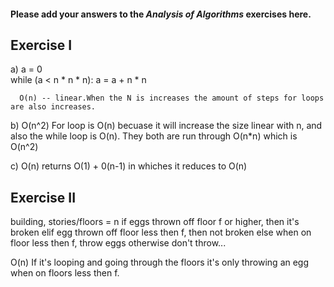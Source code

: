 #### Please add your answers to the ***Analysis of  Algorithms*** exercises here.

## Exercise I

a) a = 0  
    while (a < n * n * n): 
      a = a + n * n         

      O(n) -- linear.When the N is increases the amount of steps for loops are also increases.


b) O(n^2) For loop is O(n) becuase it will increase the size linear with n, and also the while loop is O(n). They both are run through O(n*n) which is O(n^2)


c) O(n) returns O(1) + 0(n-1) in whiches it reduces to O(n)


## Exercise II

building, stories/floors = n
if eggs thrown off floor f or higher, then it's broken
elif egg thrown off floor less then f, then not broken 
else when on floor less then f, throw eggs otherwise don't throw...

O(n) If it's looping and going through the floors it's only throwing an egg when on floors less then f. 
